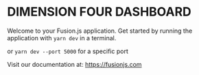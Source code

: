 # DIMENSION FOUR DASHBOARD

Welcome to your Fusion.js application. Get started by running the application with `yarn dev` in a terminal.

or `yarn dev --port 5000` for a specific port

Visit our documentation at: https://fusionjs.com

